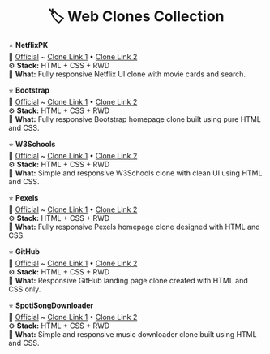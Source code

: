 **<h1 align="center">🏷️ Web Clones Collection</h1>**

⭐ **NetflixPK**<br>
🔗 [Official](https://www.netflix.com/pk/) ~
[Clone Link 1](https://n3tflixpk-clone-arwebnox.vercel.app/) • [Clone Link 2](https://n3tflixpk-clone-arwebnox.netlify.app/)<br>
⚙️ **Stack:** HTML + CSS + RWD<br>
📝 **What:** Fully responsive Netflix UI clone with movie cards and search.
<br>

⭐ **Bootstrap**<br>
🔗 [Official](https://getbootstrap.com/) ~
[Clone Link 1](https://bootstrap-clone-arwebnox.vercel.app/) • [Clone Link 2](https://bootstrap-clone-arwebnox.netlify.app/)<br>
⚙️ **Stack:** HTML + CSS + RWD<br>
📝 **What:** Fully responsive Bootstrap homepage clone built using pure HTML and CSS.
<br>

⭐ **W3Schools**<br>
🔗 [Official](https://www.w3schools.com/) ~
[Clone Link 1](https://w3schools-clone-arwebnox.vercel.app/) • [Clone Link 2](https://w3schools-clone-arwebnox.netlify.app/)<br>
⚙️ **Stack:** HTML + CSS + RWD<br>
📝 **What:** Simple and responsive W3Schools clone with clean UI using HTML and CSS.
<br>

⭐ **Pexels**<br>
🔗 [Official](https://www.pexels.com/) ~
[Clone Link 1](https://pexels-clone-arwebnox.vercel.app/) • [Clone Link 2](https://pexels-clone-arwebnox.netlify.app/)<br>
⚙️ **Stack:** HTML + CSS + RWD<br>
📝 **What:** Fully responsive Pexels homepage clone designed with HTML and CSS.
<br>

⭐ **GitHub**<br>
🔗 [Official](https://github.com/) ~
[Clone Link 1](https://github-clone-arwebnox.vercel.app/) • [Clone Link 2](https://github-clone-arwebnox.netlify.app/)<br>
⚙️ **Stack:** HTML + CSS + RWD<br>
📝 **What:** Responsive GitHub landing page clone created with HTML and CSS only.
<br>

⭐ **SpotiSongDownloader**<br>
🔗 [Official](https://spotisongdownloader.to/) ~
[Clone Link 1](https://ssdownloader-clone-arwebnox.vercel.app/) • [Clone Link 2](https://ssdownloader-clone-arwebnox.netlify.app/)<br>
⚙️ **Stack:** HTML + CSS + RWD<br>
📝 **What:** Simple and responsive music downloader clone built using HTML and CSS.
<br>
